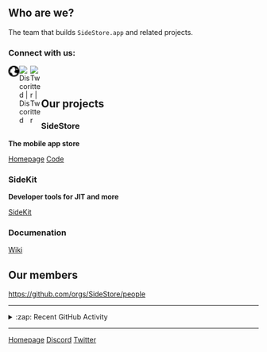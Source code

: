 <!-- 
Docs: How to use GitHub README and actions to auto-generate embedded content.
https://github.com/anuraghazra/github-readme-stats
https://www.youtube.com/watch?v=n6d4KHSKqGk
https://github.com/rahuldkjain/github-profile-readme-generator
 -->

## Who are we?

The team that builds `SideStore.app` and related projects.

### Connect with us:

<!--
[![Website](https://img.shields.io/website?label=sidestore.io&style=for-the-badge&url=https://sidestore.io)](https://sidestore.io)
[![Twitter Follow](https://img.shields.io/twitter/follow/sidestore_io?color=1DA1F2&logo=twitter&style=for-the-badge)](https://twitter.com/intent/follow?original_referer=https%3A%2F%2Fgithub.com%2Fsidestore&screen_name=sidestore)
[![GitHub Followers](https://img.shields.io/github/followers/sidestore?style=for-the-badge)]()
[![GitHub Sponsors](https://img.shields.io/github/sponsors/sidestore?style=for-the-badge
)]() 
-->

[<img align="left" alt="sidestore.io" width="22px" src="https://raw.githubusercontent.com/iconic/open-iconic/master/svg/globe.svg" />][website]
[<img align="left" alt="Discord | Discord" width="22px" src="https://cdn.jsdelivr.net/npm/simple-icons@v3/icons/discord.svg" />][discord]
[<img align="left" alt="Twitter | Twitter" width="22px" src="https://cdn.jsdelivr.net/npm/simple-icons@v3/icons/twitter.svg" />][twitter]

<br />
<br />

## Our projects

### SideStore

__The mobile app store__

[Homepage][website]
[Code][git.sidestore]

### SideKit

__Developer tools for JIT and more__

[SideKit][git.sidekit]

### Documenation

[Wiki][wiki]

## Our members

https://github.com/orgs/SideStore/people

---

<details>
  <summary>:zap: Recent GitHub Activity</summary>

<!--START_SECTION:activity-->
1. ❗️ Opened issue [#451](https://github.com/SideStore/SideStore/issues/451) in [SideStore/SideStore](https://github.com/SideStore/SideStore)
2. 🗣 Commented on [#344](https://github.com/SideStore/SideStore/issues/344) in [SideStore/SideStore](https://github.com/SideStore/SideStore)
3. 🗣 Commented on [#17](https://github.com/SideStore/SideServer-Windows/issues/17) in [SideStore/SideServer-Windows](https://github.com/SideStore/SideServer-Windows)
4. 🗣 Commented on [#17](https://github.com/SideStore/SideServer-Windows/issues/17) in [SideStore/SideServer-Windows](https://github.com/SideStore/SideServer-Windows)
5. 🗣 Commented on [#450](https://github.com/SideStore/SideStore/issues/450) in [SideStore/SideStore](https://github.com/SideStore/SideStore)
6. ❗️ Closed issue [#450](https://github.com/SideStore/SideStore/issues/450) in [SideStore/SideStore](https://github.com/SideStore/SideStore)
7. 🗣 Commented on [#450](https://github.com/SideStore/SideStore/issues/450) in [SideStore/SideStore](https://github.com/SideStore/SideStore)
8. 🗣 Commented on [#450](https://github.com/SideStore/SideStore/issues/450) in [SideStore/SideStore](https://github.com/SideStore/SideStore)
9. 🗣 Commented on [#450](https://github.com/SideStore/SideStore/issues/450) in [SideStore/SideStore](https://github.com/SideStore/SideStore)
10. ❗️ Opened issue [#12](https://github.com/SideStore/sidestore_downloader/issues/12) in [SideStore/sidestore_downloader](https://github.com/SideStore/sidestore_downloader)
11. ❗️ Opened issue [#29](https://github.com/SideStore/sidestore.github.io/issues/29) in [SideStore/sidestore.github.io](https://github.com/SideStore/sidestore.github.io)
12. 🗣 Commented on [#18](https://github.com/SideStore/SideStore-Docs/issues/18) in [SideStore/SideStore-Docs](https://github.com/SideStore/SideStore-Docs)
13. 🎉 Merged PR [#18](https://github.com/SideStore/SideStore-Docs/pull/18) in [SideStore/SideStore-Docs](https://github.com/SideStore/SideStore-Docs)
14. 🗣 Commented on [#450](https://github.com/SideStore/SideStore/issues/450) in [SideStore/SideStore](https://github.com/SideStore/SideStore)
15. ❗️ Opened issue [#450](https://github.com/SideStore/SideStore/issues/450) in [SideStore/SideStore](https://github.com/SideStore/SideStore)
16. 🎉 Merged PR [#19](https://github.com/SideStore/SideStore-Docs/pull/19) in [SideStore/SideStore-Docs](https://github.com/SideStore/SideStore-Docs)
17. 🗣 Commented on [#19](https://github.com/SideStore/SideStore-Docs/issues/19) in [SideStore/SideStore-Docs](https://github.com/SideStore/SideStore-Docs)
18. 💪 Opened PR [#19](https://github.com/SideStore/SideStore-Docs/pull/19) in [SideStore/SideStore-Docs](https://github.com/SideStore/SideStore-Docs)
19. 🗣 Commented on [#449](https://github.com/SideStore/SideStore/issues/449) in [SideStore/SideStore](https://github.com/SideStore/SideStore)
20. 🗣 Commented on [#10](https://github.com/SideStore/SideServer-macOS/issues/10) in [SideStore/SideServer-macOS](https://github.com/SideStore/SideServer-macOS)
<!--END_SECTION:activity-->

</details>

---

[Homepage][patreon] [Discord][discord] [Twitter][twitter]

<!--
- [Patreon][patreon]
- [OpenCollective][opencollective]
- [YouTube][youtube]
-->

[website]: https://sidestore.io
[wiki]: https://wiki.sidestore.io
[twitter]: https://twitter.com/sidestore_io
[discord]: https://discord.gg/sidestore-949183273383395328
[youtube]: https://youtube.com/TODO
[patreon]: https://www.patreon.com/SideStore
[opencollective]: https://opencollective.com/TODO
[git.sidestore]: https://github.com/SideStore/SideStore/
[git.sidekit]: https://github.com/SideStore/SideKit

